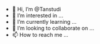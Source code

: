 - 👋 Hi, I’m @Tanstudi
- 👀 I’m interested in ...
- 🌱 I’m currently learning ...
- 💞️ I’m looking to collaborate on ...
- 📫 How to reach me ...

<!---
Tanstudi/Tanstudi is a ✨ special ✨ repository because its `README.md` (this file) appears on your GitHub profile.
You can click the Preview link to take a look at your changes.
--->
